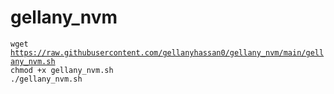 # gellany_nvm

<code>wget https://raw.githubusercontent.com/gellanyhassan0/gellany_nvm/main/gellany_nvm.sh</code><br>
<code>chmod +x gellany_nvm.sh</code><br>
<code>./gellany_nvm.sh</code><br>
